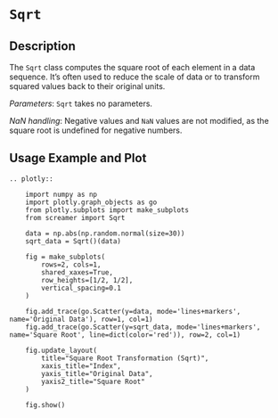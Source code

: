# `Sqrt`

## Description

The `Sqrt` class computes the square root of each element in a data sequence. It’s often used to reduce the scale of data or to transform squared values back to their original units.

*Parameters*: `Sqrt` takes no parameters.

*NaN handling*: Negative values and `NaN` values are not modified, as the square root is undefined for negative numbers.

## Usage Example and Plot

```{eval-rst}
.. plotly::

    import numpy as np
    import plotly.graph_objects as go
    from plotly.subplots import make_subplots
    from screamer import Sqrt

    data = np.abs(np.random.normal(size=30))
    sqrt_data = Sqrt()(data)

    fig = make_subplots(
        rows=2, cols=1,
        shared_xaxes=True,
        row_heights=[1/2, 1/2],
        vertical_spacing=0.1
    )

    fig.add_trace(go.Scatter(y=data, mode='lines+markers', name='Original Data'), row=1, col=1)
    fig.add_trace(go.Scatter(y=sqrt_data, mode='lines+markers', name='Square Root', line=dict(color='red')), row=2, col=1)

    fig.update_layout(
        title="Square Root Transformation (Sqrt)",
        xaxis_title="Index",
        yaxis_title="Original Data",
        yaxis2_title="Square Root"
    )

    fig.show()

```